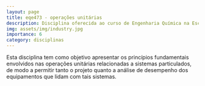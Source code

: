```yaml
---
layout: page
title: eqe473 - operações unitárias
description: Disciplina oferecida ao curso de Engenharia Química na Escola de Química/UFRJ. 
img: assets/img/industry.jpg
importance: 6
category: disciplinas
---
```


Esta disciplina tem como objetivo apresentar os princípios fundamentais envolvidos nas operações unitárias relacionadas a sistemas particulados, de modo a permitir tanto o projeto quanto a análise de desempenho dos equipamentos que lidam com tais sistemas. 

